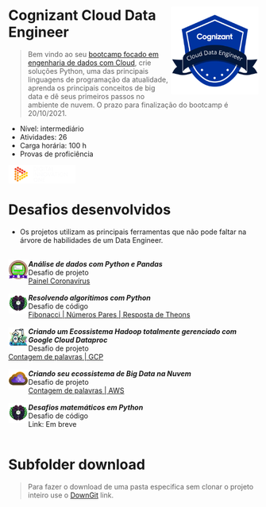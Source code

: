 <div width="100%">
        <img src="./atividades/cognizant.png" width="35%" align="right">
<h1> Cognizant Cloud Data Engineer </h1>
</div>


> Bem vindo ao seu <a href="https://digitalinnovation.one/bootcamps/cognizant-cloud-data-engineer">bootcamp focado em engenharia de dados com Cloud</a>, crie soluções Python, uma das principais linguagens de programação da atualidade, aprenda os principais conceitos de big data e dê seus primeiros passos no ambiente de nuvem. O prazo para finalização do bootcamp é 20/10/2021.

* Nível: intermediário
* Atividades: 26
* Carga horária: 100 h
* Provas de proficiência 

<div width="100%">
    <img src="./atividades/dio.png" align="left">
</div>

<br><br>
<h1> Desafios desenvolvidos</h1>

- Os projetos utilizam as principais ferramentas que não pode faltar na árvore de habilidades de um Data Engineer.

<br>
<div width="100%">
        <img src="./atividades/dio_bagde_desafio1.png" width="8%" align="left">
        <em><b>Análise de dados com Python e Pandas</b></em><br>
        Desafio de projeto<br>
        <a href="https://github.com/jclizar/bootcamp_Cognizant_CloudDataEngineer/tree/main/atividades/14_Analise_de_dados_com_Python_e_Pandas">Painel Coronavírus</a>
</div>
<br>
<div width="100%">
        <img src="./atividades/dio_bagde_desafio4.png" width="8%" align="left">
        <em><b>Resolvendo algoritimos com Python</b></em><br>
        Desafio de código<br>
        <a href="https://github.com/jclizar/bootcamp_Cognizant_CloudDataEngineer/tree/main/atividades/15_Resolvendo_algoritmos_com_Python">Fibonacci | Números Pares | Resposta de Theons</a>
</div>
<br>
<div width="100%">
        <img src="./atividades/dio_bagde_desafio2.png" width="8%" align="left">
        <em><b>Criando um Ecossistema Hadoop totalmente gerenciado com Google Cloud Dataproc</b></em><br>
        Desafio de projeto<br>
        <a href="https://github.com/jclizar/bootcamp_Cognizant_CloudDataEngineer/tree/main/atividades/23_Criando_um_Ecossistema_Hadoop_Totalmente_Gerenciado_com_Google_Cloud">Contagem de palavras | GCP</a>
</div>
<br>
<div width="100%">
        <img src="./atividades/dio_bagde_desafio3.png" width="8%" align="left">
        <em><b>Criando seu ecossistema de Big Data na Nuvem</b></em><br>
        Desafio de projeto<br>
        <a href="https://github.com/jclizar/bootcamp_Cognizant_CloudDataEngineer/tree/main/atividades/25_Criando_seu_Ecossistema_de_Big_Data_na_Nuvem">Contagem de palavras | AWS</a>
</div>
<br>
<div width="100%">
        <img src="./atividades/dio_bagde_desafio4.png" width="8%" align="left">
        <em><b>Desafios matemáticos em Python</b></em><br>
        Desafio de código<br>
        Link: Em breve
</div>
<br>

# Subfolder download
> Para fazer o download de uma pasta especifica sem clonar o projeto inteiro use o <a href="https://downgit.github.io/">DownGit</a> link.

